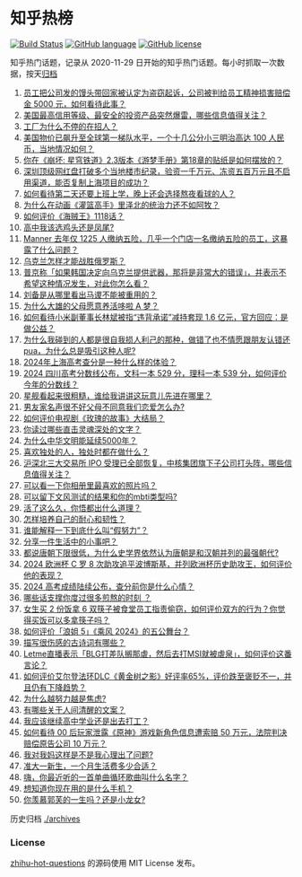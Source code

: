 # 知乎热榜
[![Build Status](https://github.com/ToWeLong/zhihu-hot-questions/workflows/CI/badge.svg)](https://github.com/ToWeLong/zhihu-hot-questions/actions)
[![GitHub language](https://img.shields.io/badge/language-golang-orange.svg)](https://golang.org/)
[![GitHub license](https://img.shields.io/github/license/ToWeLong/zhihu-hot-questions)](https://github.com/ToWeLong/zhihu-hot-questions/blob/main/LICENSE)

知乎热门话题，记录从 2020-11-29 日开始的知乎热门话题。每小时抓取一次数据，按天[归档](./archives)

<!-- BEGIN -->

1. [员工把公司发的馒头带回家被认定为盗窃起诉，公司被判给员工精神损害赔偿金 5000 元，如何看待此事？](https://www.zhihu.com/question/659491429)
1. [美国最高信用等级、最安全的投资产品突然爆雷，哪些信息值得关注？](https://www.zhihu.com/question/659657792)
1. [工厂为什么不停的在招人？](https://www.zhihu.com/question/358810424)
1. [美国物价已飙升至全球第一梯队水平，一个十几公分小三明治高达 100 人民币，当地情况如何？](https://www.zhihu.com/question/659552465)
1. [你在《崩坏: 星穹铁道》2.3版本《游梦手册》第18章的贴纸是如何摆放的？](https://www.zhihu.com/question/659446061)
1. [深圳顶级网红盘打破多个当地楼市纪录，验资一千万元、冻资五百万元且不启用渠道，能否复制上海项目的成功？](https://www.zhihu.com/question/659619031)
1. [如何看待第二天还要上班上学，晚上还会选择熬夜看球的人？](https://www.zhihu.com/question/659690827)
1. [为什么在动画《灌篮高手》里泽北的统治力还不如阿牧？](https://www.zhihu.com/question/659288786)
1. [如何评价《海贼王》1118话？](https://www.zhihu.com/question/659303124)
1. [高中我该选鸡头还是凤尾?](https://www.zhihu.com/question/659272456)
1. [Manner 去年仅 1225 人缴纳五险，几乎一个门店一名缴纳五险的员工，这暴露了什么问题？](https://www.zhihu.com/question/659659241)
1. [乌克兰怎样才能战胜俄罗斯？](https://www.zhihu.com/question/658988229)
1. [普京称「如果韩国决定向乌克兰提供武器，那将是非常大的错误」，并表示不希望这种情况发生，对此你怎么看？](https://www.zhihu.com/question/659504609)
1. [刘备是从哪里看出马谡不能被重用的？](https://www.zhihu.com/question/659056865)
1. [为什么大雄的父母愿意养活哆啦 A 梦？](https://www.zhihu.com/question/545685021)
1. [如何看待小米副董事长林斌被指“违背承诺”减持套现 1.6 亿元，官方回应：是做公益？](https://www.zhihu.com/question/659503232)
1. [为什么我碰到的人都是很自我损人利己的那种，做错了也不情愿跟朋友认错还pua，为什么总是吸引这种人呢?](https://www.zhihu.com/question/659025805)
1. [2024年上海高考查分是一种什么样的体验？](https://www.zhihu.com/question/605814458)
1. [2024 四川高考分数线公布，文科一本 529 分，理科一本 539 分，如何评价今年的分数线？](https://www.zhihu.com/question/659678549)
1. [星舰看起来很粗糙，谁给我讲讲这玩意儿先进在哪里？](https://www.zhihu.com/question/656308754)
1. [男友家名声很不好父母不同意我们恋爱怎么办?](https://www.zhihu.com/question/659419800)
1. [如何评价电视剧《玫瑰的故事》大结局？](https://www.zhihu.com/question/659606300)
1. [你读过哪些直击灵魂深处的文字？](https://www.zhihu.com/question/652567900)
1. [为什么中华文明能延续5000年？](https://www.zhihu.com/question/658293439)
1. [喜欢独处的人，独处时都在做什么？](https://www.zhihu.com/question/659098418)
1. [沪深北三大交易所 IPO 受理已全部恢复，中核集团旗下子公司打头阵，哪些信息值得关注？](https://www.zhihu.com/question/659612013)
1. [可以看一下你相册里最喜欢的照片吗？](https://www.zhihu.com/question/659449356)
1. [可以留下文风测试的结果和你的mbti类型吗?](https://www.zhihu.com/question/659629776)
1. [活了这么久，你悟都出什么道理？](https://www.zhihu.com/question/534190254)
1. [怎样培养自己的耐心和韧性？](https://www.zhihu.com/question/659344772)
1. [谁能解释一下到底什么叫“假努力”？](https://www.zhihu.com/question/442259394)
1. [分享一件生活中的小事吧？](https://www.zhihu.com/question/656088327)
1. [都说唐朝下限很低，为什么史学界依然认为唐朝是和汉朝并列的最强朝代?](https://www.zhihu.com/question/659356353)
1. [2024 欧洲杯 C 罗 8 次助攻追平波博斯基，并列欧洲杯历史助攻王，如何评价他的表现？](https://www.zhihu.com/question/659653499)
1. [2024 高考成绩陆续公布，查分前你是什么心情？](https://www.zhihu.com/question/659510528)
1. [哪些话支撑你度过很多煎熬的时刻 ？](https://www.zhihu.com/question/659603562)
1. [女生买 2 份饭拿 6 双筷子被食堂员工指责偷窃，如何评价双方的行为？你觉得买饭可以多拿筷子吗？](https://www.zhihu.com/question/659504028)
1. [如何评价「浪姐 5」《乘风 2024》的五公舞台？](https://www.zhihu.com/question/659495486)
1. [描写很伤感的古诗词有哪些？](https://www.zhihu.com/question/659628144)
1. [Letme直播表示「BLG打差队搁那虐，然后去打MSI就被虐泉」，如何评价这番言论？](https://www.zhihu.com/question/659663497)
1. [如何评价艾尔登法环DLC《黄金树之影》好评率65%，评价跌至褒贬不一，并且仍有下降趋势？](https://www.zhihu.com/question/659613928)
1. [为什么越努力越是焦虑?](https://www.zhihu.com/question/659545322)
1. [有哪些关于人间清醒的文案？](https://www.zhihu.com/question/655320072)
1. [我应该继续高中学业还是出去打工？](https://www.zhihu.com/question/659594459)
1. [如何看待 00 后玩家泄露《原神》游戏新角色信息遭索赔 50 万元，法院判决赔偿原告公司 10 万元？](https://www.zhihu.com/question/659594085)
1. [我对我妈这样是不是我心理出了问题?](https://www.zhihu.com/question/659146432)
1. [准大一新生，一个月生活费多少合适？](https://www.zhihu.com/question/659619231)
1. [嗨，你最近听的一首单曲循环歌曲叫什么名字？](https://www.zhihu.com/question/657921930)
1. [想知道你现在用的是什么手机？](https://www.zhihu.com/question/656013509)
1. [你羡慕郭芙的一生吗？还是小龙女?](https://www.zhihu.com/question/658310352)

<!-- END -->

历史归档 [./archives](./archives)


### License
[zhihu-hot-questions](https://github.com/towelong/zhihu-hot-questions) 的源码使用 MIT License 发布。